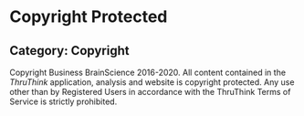 # Copyright Protected
## Category: Copyright
Copyright Business BrainScience 2016-2020. All content contained in the *ThruThink* application, analysis and website is copyright protected. Any use other than by Registered Users in accordance with the ThruThink Terms of Service is strictly prohibited.
